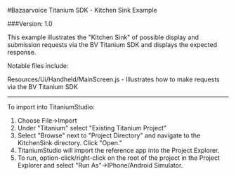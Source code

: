 #Bazaarvoice Titanium SDK - Kitchen Sink Example

###Version: 1.0

This example illustrates the "Kitchen Sink" of possible display and submission requests via the BV Titanium SDK and displays the expected response.

Notable files include:

Resources/Ui/Handheld/MainScreen.js - Illustrates how to make requests via the BV Titanium SDK

---

To import into TitaniumStudio:

1. Choose File->Import
2. Under "Titanium" select "Existing Titanium Project"
3. Select "Browse" next to "Project Directory" and navigate to the KitchenSink directory.  Click "Open."
4. TitaniumStudio will import the reference app into the Project Explorer.  
5. To run, option-click/right-click on the root of the project in the Project Explorer and select "Run As"->IPhone/Android Simulator. 